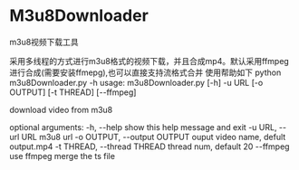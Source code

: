 # M3u8Downloader
m3u8视频下载工具

采用多线程的方式进行m3u8格式的视频下载，并且合成mp4。默认采用ffmpeg进行合成(需要安装ffmepg),也可以直接支持流格式合并
使用帮助如下
python m3u8Downloader.py -h
usage: m3u8Downloader.py [-h] -u URL [-o OUTPUT] [-t THREAD] [--ffmpeg]

download video from m3u8

optional arguments:
  -h, --help            show this help message and exit
  -u URL, --url URL     m3u8 url
  -o OUTPUT, --output OUTPUT
                        ouput video name, defult output.mp4
  -t THREAD, --thread THREAD
                        thread num, default 20
  --ffmpeg              use ffmpeg merge the ts file
